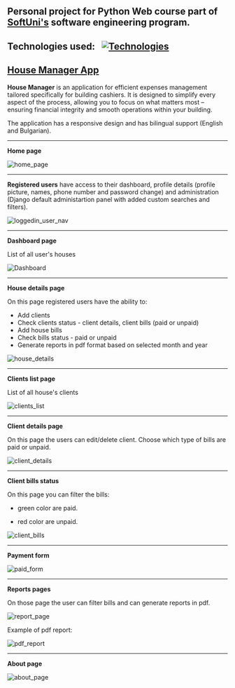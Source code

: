 ## Personal project for Python Web course part of [SoftUni's](https://softuni.bg/) software engineering program.
## Technologies used:&nbsp;&nbsp;&nbsp;[![Technologies](https://skillicons.dev/icons?i=python,django,postgres)](https://skillicons.dev)

## [House Manager App](https://housemanager.line.pm/)

**House Manager** is an application for efficient expenses management tailored specifically for building cashiers.
It is designed to simplify every aspect of the process, allowing you to focus on what matters most – ensuring financial integrity and smooth operations within your building.

The application has a responsive design and has bilingual support (English and Bulgarian).

---
**Home page**

![home_page](https://github.com/pavlovsvpavel/House_Manager_App/assets/115422291/5982ee68-a0c2-49ff-9b4f-142ecf00d8cc)

---
**Registered users** have access to their dashboard, profile details (profile picture, names, phone number and password change) and administration (Django default administartion panel with added custom searches and filters).

![loggedin_user_nav](https://github.com/pavlovsvpavel/House_Manager_App/assets/115422291/24228413-6a51-47d4-bde3-db704a1d9b54)

---
**Dashboard page**

List of all user's houses

![Dashboard](https://github.com/pavlovsvpavel/House_Manager_App/assets/115422291/619f6897-0cb9-425a-9aa6-4807fd6c57e8)

---
**House details page**

On this page registered users have the ability to:
- Add clients
- Check clients status - client details, client bills (paid or unpaid)
- Add house bills
- Check bills status - paid or unpaid
- Generate reports in pdf format based on selected month and year

![house_details](https://github.com/pavlovsvpavel/House_Manager_App/assets/115422291/ba59c7ea-d79f-4fe8-8b49-ec982927737a)

---
**Clients list page**

List of all house's clients

![clients_list](https://github.com/pavlovsvpavel/House_Manager_App/assets/115422291/849fb0ec-732c-4107-83d5-e67bb0aced02)

---
**Client details page**

On this page the users can edit/delete client.
Choose which type of bills are paid or unpaid.

![client_details](https://github.com/pavlovsvpavel/House_Manager_App/assets/115422291/356e9ee1-cb73-4de6-999d-1481459bc890)

---
**Client bills status**

On this page you can filter the bills:

- green color are paid.

- red color are unpaid.

![client_bills](https://github.com/pavlovsvpavel/House_Manager_App/assets/115422291/4c14188c-3ebc-4c20-a2eb-b214fc9810b3)

---
**Payment form**

![paid_form](https://github.com/pavlovsvpavel/House_Manager_App/assets/115422291/2d835c30-ee38-4ea7-9136-d1514fd5be3e)

---
**Reports pages**

On those page the user can filter bills and can generate reports in pdf.

![report_page](https://github.com/pavlovsvpavel/House_Manager_App/assets/115422291/0d265f7d-c4a7-4598-8cea-3c3ab8b319ad)

Example of pdf report:

![pdf_report](https://github.com/pavlovsvpavel/House_Manager_App/assets/115422291/341e8a02-40de-4560-a3eb-3386c11ff80c)

---
**About page**

![about_page](https://github.com/pavlovsvpavel/House_Manager_App/assets/115422291/a74be755-943f-45d2-9f15-e20dafdbc730)

